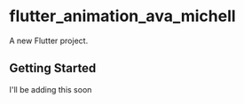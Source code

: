 # flutter_animation_ava_michell

A new Flutter project.

## Getting Started

I'll be adding this soon

